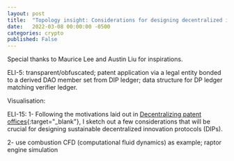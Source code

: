 ```yaml
---
layout: post
title:  "Topology insight: Considerations for designing decentralized innovation protocols"
date:   2022-03-08 00:00:00 -0500
categories: crypto
published: False
---
```


Special thanks to Maurice Lee and Austin Liu for inspirations.

ELI-5: transparent/obfuscated; patent application via a legal entity bonded to a derived DAO member set from DIP ledger; data structure for DP ledger matching verifier ledger.

Visualisation:

ELI-15:
1- Following the motivations laid out in [Decentralizing patent offices](){:target="_blank"}, I sketch out a few considerations that will be crucial for designing sustainable decentralized innovation protocols (DIPs).

2- use combustion CFD (computational fluid dynamics) as example; raptor engine simulation